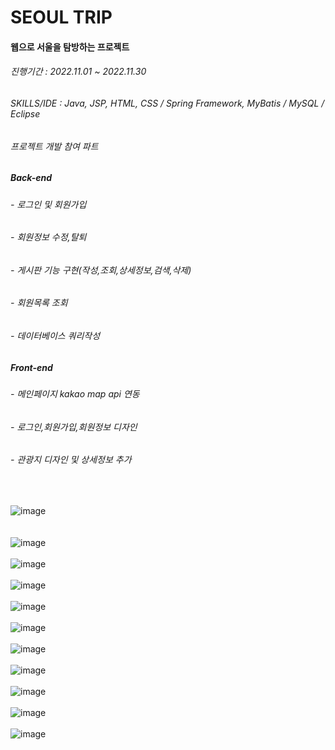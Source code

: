 # SEOUL TRIP
#### 웹으로 서울을 탐방하는 프로젝트      
###### 진행기간 : 2022.11.01 ~ 2022.11.30
###### SKILLS/IDE : Java, JSP, HTML, CSS / Spring Framework, MyBatis / MySQL / Eclipse
###### 프로젝트 개발 참여 파트  
##### Back-end  
###### - 로그인 및 회원가입  
###### - 회원정보 수정,탈퇴  
###### - 게시판 기능 구현(작성,조회,상세정보,검색,삭제)  
###### - 회원목록 조회  
###### - 데이터베이스 쿼리작성  
##### Front-end  
###### - 메인페이지 kakao map api 연동  
###### - 로그인,회원가입,회원정보 디자인  
###### - 관광지 디자인 및 상세정보 추가  
</br>

![image](https://user-images.githubusercontent.com/56243414/204865647-c8f675c0-2649-4566-a075-7853b2fb2c57.png)  
</br></br>
![image](https://user-images.githubusercontent.com/56243414/204865800-bc4413bb-9ac4-45db-970d-a41ff93183c6.png)
</br></br>
![image](https://user-images.githubusercontent.com/56243414/205893486-ed9d5201-d3c4-43b9-b188-476620d7c5c3.png)
</br></br>
![image](https://user-images.githubusercontent.com/56243414/205893538-d4f4727f-dfe6-4e36-b3ea-6d18df858f57.png)
</br></br>
![image](https://user-images.githubusercontent.com/56243414/205893156-3f8f4b89-8f2b-419e-8cbe-36083e1354a8.png)
</br></br>
![image](https://user-images.githubusercontent.com/56243414/205893184-0d6d50e6-cf8e-443e-beb0-7464234fc042.png)
</br></br>
![image](https://user-images.githubusercontent.com/56243414/205893209-4da35376-2f92-402c-8989-98191fa21fd6.png)
</br></br>
![image](https://user-images.githubusercontent.com/56243414/205893235-da67108c-85ee-4e98-bed8-33f1d256286c.png)
</br></br>
![image](https://user-images.githubusercontent.com/56243414/205893255-714a29ad-a7bf-49ce-b0b3-05627df233ab.png)
</br></br>
![image](https://user-images.githubusercontent.com/56243414/205893278-c1b25aeb-d479-4827-a173-6f41e1da37f5.png)
</br></br>
![image](https://user-images.githubusercontent.com/56243414/205893305-b8d7e87d-155d-4224-806b-23981748dc14.png)
</br></br>







